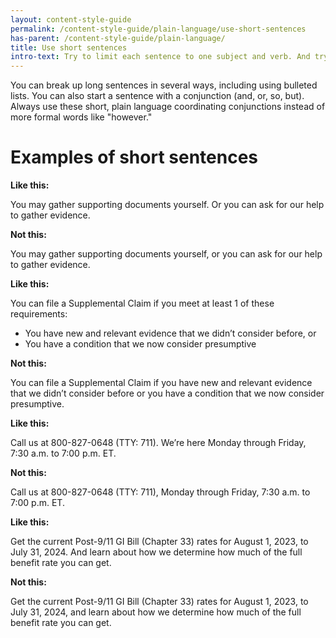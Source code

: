 ```yaml
---
layout: content-style-guide
permalink: /content-style-guide/plain-language/use-short-sentences
has-parent: /content-style-guide/plain-language/
title: Use short sentences
intro-text: Try to limit each sentence to one subject and verb. And try to limit each sentence to no more than 25 words. 
---
```


You can break up long sentences in several ways, including using bulleted lists. You can also start a sentence with a conjunction (and, or, so, but). Always use these short, plain language coordinating conjunctions instead of more formal words like "however."  

<h1>Examples of short sentences</h1>

**Like this:**
  
You may gather supporting documents yourself. Or you can ask for our help to gather evidence.

**Not this:**

You may gather supporting documents yourself, or you can ask for our help to gather evidence.

**Like this:**

You can file a Supplemental Claim if you meet at least 1 of these requirements:
<ul>
  <li>You have new and relevant evidence that we didn’t consider before, or</li>
  <li>You have a condition that we now consider presumptive</li>
</ul>  

**Not this:**

You can file a Supplemental Claim if you have new and relevant evidence that we didn’t consider before or you have a condition that we now consider presumptive.

**Like this:**

Call us at 800-827-0648 (TTY: 711). We’re here Monday through Friday, 7:30 a.m. to 7:00 p.m. ET. 

**Not this:**

Call us at 800-827-0648 (TTY: 711), Monday through Friday, 7:30 a.m. to 7:00 p.m. ET.  

**Like this:**

Get the current Post-9/11 GI Bill (Chapter 33) rates for August 1, 2023, to July 31, 2024. And learn about how we determine how much of the full benefit rate you can get.

**Not this:** 

Get the current Post-9/11 GI Bill (Chapter 33) rates for August 1, 2023, to July 31, 2024, and learn about how we determine how much of the full benefit rate you can get.  
